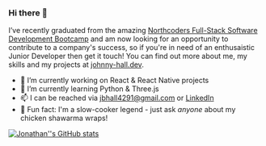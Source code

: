 ### Hi there 👋

I’ve recently graduated from the amazing [Northcoders Full-Stack Software Development Bootcamp](https://northcoders.com/) and am now looking for an opportunity to contribute to a company's success, so if you're in need of an enthusaistic Junior Developer then get it touch! You can find out more about me, my skills and my projects at [johnny-hall.dev](www.johnny-hall.dev).

- 🔭 I’m currently working on React & React Native projects
- 🌱 I’m currently learning Python & Three.js
- 📫 I can be reached via jbhall4291@gmail.com or [LinkedIn](https://www.linkedin.com/in/johnny-hall-dev/)
- :stuffed_flatbread: Fun fact: I'm a slow-cooker legend - just ask *anyone* about my chicken shawarma wraps!

[![Jonathan''s GitHub stats](https://github-readme-stats.vercel.app/api?username=jbhall4291&count_private=true&show_icons=true)](https://github.com/anuraghazra/github-readme-stats)


